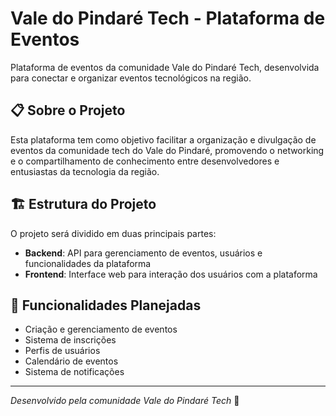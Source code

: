 # Vale do Pindaré Tech - Plataforma de Eventos

Plataforma de eventos da comunidade Vale do Pindaré Tech, desenvolvida para conectar e organizar eventos tecnológicos na região.

## 📋 Sobre o Projeto

Esta plataforma tem como objetivo facilitar a organização e divulgação de eventos da comunidade tech do Vale do Pindaré, promovendo o networking e o compartilhamento de conhecimento entre desenvolvedores e entusiastas da tecnologia da região.

## 🏗️ Estrutura do Projeto

O projeto será dividido em duas principais partes:

- **Backend**: API para gerenciamento de eventos, usuários e funcionalidades da plataforma
- **Frontend**: Interface web para interação dos usuários com a plataforma

## 🚀 Funcionalidades Planejadas

- Criação e gerenciamento de eventos
- Sistema de inscrições
- Perfis de usuários
- Calendário de eventos
- Sistema de notificações

---

*Desenvolvido pela comunidade Vale do Pindaré Tech* 🚀
